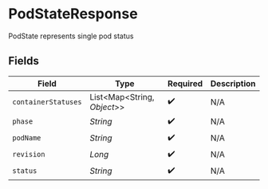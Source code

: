 # PodStateResponse

PodState represents single pod status


## Fields

| Field                       | Type                        | Required                    | Description                 |
| --------------------------- | --------------------------- | --------------------------- | --------------------------- |
| `containerStatuses`         | List<Map<String, *Object*>> | :heavy_check_mark:          | N/A                         |
| `phase`                     | *String*                    | :heavy_check_mark:          | N/A                         |
| `podName`                   | *String*                    | :heavy_check_mark:          | N/A                         |
| `revision`                  | *Long*                      | :heavy_check_mark:          | N/A                         |
| `status`                    | *String*                    | :heavy_check_mark:          | N/A                         |